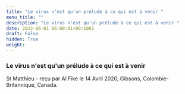 ```yaml
---
title: "Le virus n'est qu'un prélude à ce qui est à venir "
menu_title: ""
description: "Le virus n'est qu'un prélude à ce qui est à venir "
date: 2022-06-01 06:00:01+00:1061
draft: False
hidden: True
weight:
---
```

### Le virus n'est qu'un prélude à ce qui est à venir 

St Matthieu - reçu par Al Fike le 14 Avril 2020, Gibsons, Colombie-Britannique, Canada.



